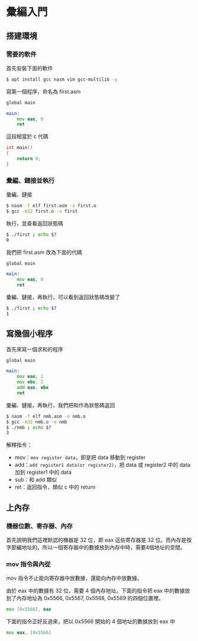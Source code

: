 # 彙編入門

## 搭建環境

### 需要的軟件

首先安裝下面的軟件

```bash
$ apt install gcc nasm vim gcc-multilib -y
```

寫第一個程序，命名為 first.asm

```asm
global main

main:
    mov eax, 0
    ret
```

這段相當於 c 代碼

```c
int main()
{
    return 0;
}
```

### 彙編、鏈接並執行

彙編、鏈接

```bash
$ nasm -f elf first.asm -o first.o
$ gcc -m32 first.o -o first
```

執行，並查看返回狀態碼

```bash
$ ./first ; echo $?
0
```

我們把 first.asm 改為下面的代碼

```asm
global main

main:
    mov eax, 0
    ret
```

彙編、鏈接，再執行，可以看到返回狀態碼改變了

```bash
$ ./first ; echo $?
1
```

## 寫幾個小程序

首先來寫一個求和的程序

```asm
global main

main:
    mov eax, 1
    mov ebx, 2
    add eax, ebx
    ret
```

彙編、鏈接，再執行，我們把和作為狀態碼返回

```bash
$ nasm -f elf nmb.asm -o nmb.o
$ gcc -m32 nmb.o -o nmb
$ ./nmb ; echo $?
3
```

解釋指令：

- mov：`mov register data`，即是把 data 移動到 register
- add：`add register1 data(or register2)`，把 data 或 register2 中的 data 加到 register1 中的 data
- sub：和 add 類似
- ret：返回指令，類似 c 中的 return

## 上內存

### 機器位數、寄存器、內存

首先說明我們這裡默認的機器是 32 位，即 eax 這些寄存器是 32 位。而內存是按字節編地址的。所以一個寄存器中的數據放到內存中時，需要4個地址的空間。

### mov 指令與內從

mov 指令不止能向寄存器中放數據，還能向內存中放數據。

由於 eax 中的數據有 32 位，需要 4 個內存地址。下面的指令把 eax 中的數據放到了內存地址為 0x5566, 0x5567, 0x5568, 0x5569 的四個位置裡。

```asm
mov [0x5566], eax
```

下面的指令正好反過來，把以 0x5566 開始的 4 個地址的數據放到 eax 中

```asm
mov eax, [0x5566]
```



